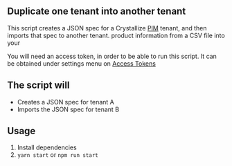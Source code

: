 ## Duplicate one tenant into another tenant

This script creates a JSON spec for a Crystallize [PIM](https://crystallize.com/product/product-information-management) tenant, and then imports that spec to another tenant. product information from a CSV file into your

You will need an access token, in order to be able to run this script. It can be obtained under settings menu on [Access Tokens](https://pim.crystallize.com/settings/access-tokens)

## The script will

- Creates a JSON spec for tenant A
- Imports the JSON spec for tenant B

## Usage

1. Install dependencies
2. `yarn start` or `npm run start`
